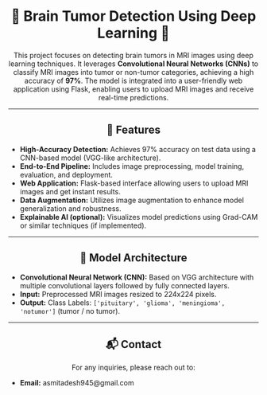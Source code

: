 <div align="center">

# 🧠 Brain Tumor Detection Using Deep Learning 🧠  

<p>This project focuses on detecting brain tumors in MRI images using deep learning techniques. It leverages <strong>Convolutional Neural Networks (CNNs)</strong> to classify MRI images into tumor or non-tumor categories, achieving a high accuracy of <strong>97%</strong>. The model is integrated into a user-friendly web application using Flask, enabling users to upload MRI images and receive real-time predictions.</p>

---

## 🚀 Features  

<ul align="left">
  <li><strong>High-Accuracy Detection:</strong> Achieves 97% accuracy on test data using a CNN-based model (VGG-like architecture).</li>
  <li><strong>End-to-End Pipeline:</strong> Includes image preprocessing, model training, evaluation, and deployment.</li>
  <li><strong>Web Application:</strong> Flask-based interface allowing users to upload MRI images and get instant results.</li>
  <li><strong>Data Augmentation:</strong> Utilizes image augmentation to enhance model generalization and robustness.</li>
  <li><strong>Explainable AI (optional):</strong> Visualizes model predictions using Grad-CAM or similar techniques (if implemented).</li>
</ul>

---

## 🧩 Model Architecture  

<ul align="left">
  <li><strong>Convolutional Neural Network (CNN):</strong> Based on VGG architecture with multiple convolutional layers followed by fully connected layers.</li>
  <li><strong>Input:</strong> Preprocessed MRI images resized to 224x224 pixels.</li>
  <li><strong>Output:</strong> Class Labels: <code>['pituitary', 'glioma', 'meningioma', 'notumor']</code> (tumor / no tumor).</li>
</ul>

---

## 📬 Contact  

<p>For any inquiries, please reach out to:</p>

<ul align="left">
  <li><strong>Email:</strong> asmitadesh945@gmail.com</li>
</ul>

</div>



